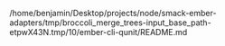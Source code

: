 /home/benjamin/Desktop/projects/node/smack-ember-adapters/tmp/broccoli_merge_trees-input_base_path-etpwX43N.tmp/10/ember-cli-qunit/README.md